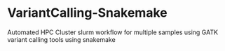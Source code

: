 # VariantCalling-Snakemake
Automated HPC Cluster slurm workflow for multiple samples using GATK variant calling tools using snakemake
